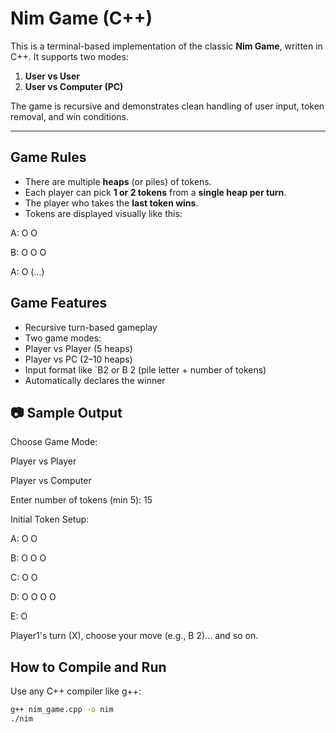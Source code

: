 # Nim Game (C++)

This is a terminal-based implementation of the classic **Nim Game**, written in C++. It supports two modes:
1. **User vs User**
2. **User vs Computer (PC)**

The game is recursive and demonstrates clean handling of user input, token removal, and win conditions.

---

##  Game Rules

- There are multiple **heaps** (or piles) of tokens.
- Each player can pick **1 or 2 tokens** from a **single heap per turn**.
- The player who takes the **last token wins**.
- Tokens are displayed visually like this:
  
A: O O

B: O O O

A: O (...)

## Game Features

- Recursive turn-based gameplay
- Two game modes:
- Player vs Player (5 heaps)
- Player vs PC (2–10 heaps)
- Input format like `B2 or B 2 (pile letter + number of tokens)
- Automatically declares the winner

## 📷 Sample Output

Choose Game Mode:

Player vs Player

Player vs Computer

Enter number of tokens (min 5): 15

Initial Token Setup:

A: O O

B: O O O

C: O O

D: O O O O

E: O

Player1's turn (X), choose your move (e.g., B 2)... and so on.

## How to Compile and Run

Use any C++ compiler like g++:

```bash
g++ nim_game.cpp -o nim
./nim
